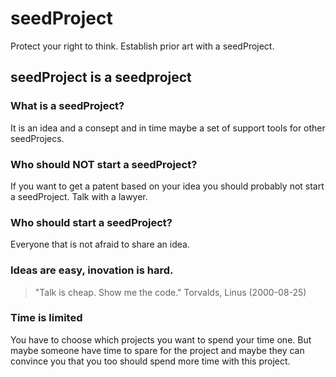 seedProject
===========

Protect your right to think. Establish prior art with a seedProject.

seedProject is a seedproject
---------------------------------------

### What is a seedProject?
It is an idea and a consept and in time maybe a set of support tools for other seedProjecs.

### Who should NOT start a seedProject?
If you want to get a patent based on your idea you should probably not start a seedProject. Talk with a lawyer.

### Who should start a seedProject?
Everyone that is not afraid to share an idea.

### Ideas are easy, inovation is hard.
> "Talk is cheap. Show me the code."
Torvalds, Linus (2000-08-25)

### Time is limited
You have to choose which projects you want to spend your time one. But maybe someone have time to spare for the project and maybe they can convince you that you too should spend more time with this project. 
